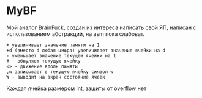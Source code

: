 # MyBF
Мой аналог BrainFuck, создан из интереса написать свой ЯП, написан с использованием абстракций, на asm пока слабоват.
```
+ увеличивает значение памяти на 1
+d (вместо d любая цифра) увеличивает значение ячейки на d
- уменьшает значение текущей ячейки на 1
# - обнуляет текущую ячейку
<> - движение вдоль памяти
,w записывает в текущую ячейку символ w
W - выводит на экран состояние ячеек
```
Каждая ячейка размером int, защиты от overflow нет
